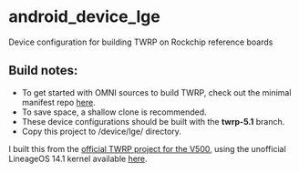 # android_device_lge
Device configuration for building TWRP on Rockchip reference boards 

## Build notes:
- To get started with OMNI sources to build TWRP, check out the minimal manifest repo [here](https://github.com/minimal-manifest-twrp/platform_manifest_twrp_omni).
- To save space, a shallow clone is recommended.
- These device configurations should be built with the **twrp-5.1** branch.
- Copy this project to /device/lge/ directory.

I built this from the [official TWRP project for the V500](https://github.com/TeamWin/android_device_lge_v500), using the unofficial LineageOS 14.1 kernel available [here](https://updater2.invisiblek.org/vk810).
